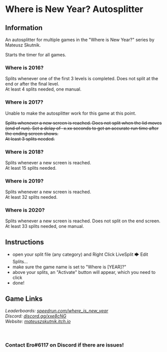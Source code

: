 # Where is New Year? Autosplitter
## Information
An autosplitter for multiple games in the "Where is New Year?" series by Mateusz Skutnik.

Starts the timer for all games.
### Where is 2016?
Splits whenever one of the first 3 levels is completed. Does not split at the end or after the final level.  
At least 4 splits needed, one manual.
### Where is 2017?
Unable to make the autosplitter work for this game at this point.

~~Splits whenever a new screen is reached. Does not split when the lid moves (end of run). Set a delay of -x.xx seconds to get an accurate run time after the ending screen shows.    
At least 3 splits needed.~~
### Where is 2018?
Splits whenever a new screen is reached.  
At least 15 splits needed.
### Where is 2019?
Splits whenever a new screen is reached.  
At least 32 splits needed.
### Where is 2020?
Splits whenever a new screen is reached. Does not split on the end screen.  
At least 33 splits needed, one manual.
## Instructions
* open your split file (any category) and Right Click LiveSplit 🡆 Edit Splits...
* make sure the game name is set to "Where is [YEAR]?"
* above your splits, an "Activate" button will appear, which you need to click
* done!
## Game Links
*Leaderboards: [speedrun.com/where_is_new_year](https://speedrun.com/where_is_new_year)*  
*Discord: [discord.gg/xxe8cNG](https://discord.gg/xxe8cNG)*  
*Website: [mateuszskutnik.itch.io](https://mateuszskutnik.itch.io)*
​  
​  
​
### Contact Ero#6117 on Discord if there are issues!
